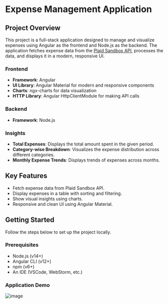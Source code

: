 # Expense Management Application

## Project Overview

This project is a full-stack application designed to manage and visualize expenses using Angular as the frontend and Node.js as the backend. The application fetches expense data from the [Plaid Sandbox API](https://plaid.com/docs/), processes the data, and displays it in a modern, responsive UI.

### Frontend
- **Framework**: Angular
- **UI Library**: Angular Material for modern and responsive components
- **Charts**: ngx-charts for data visualization
- **HTTP Library**: Angular HttpClientModule for making API calls

### Backend
- **Framework**: Node.js

### Insights
- **Total Expenses**: Displays the total amount spent in the given period.
- **Category-wise Breakdown**: Visualizes the expense distribution across different categories.
- **Monthly Expense Trends**: Displays trends of expenses across months.

## Key Features
- Fetch expense data from Plaid Sandbox API.
- Display expenses in a table with sorting and filtering.
- Show visual insights using charts.
- Responsive and clean UI using Angular Material.

## Getting Started

Follow the steps below to set up the project locally.

### Prerequisites
- Node.js (v14+)
- Angular CLI (v12+)
- npm (v6+)
- An IDE (VSCode, WebStorm, etc.)

### Application Demo
![image](https://github.com/user-attachments/assets/3b8865d3-4577-449b-9ffd-7292527c709d)
